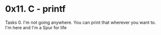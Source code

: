 # 0x11. C - printf
Tasks
0. I'm not going anywhere. You can print that wherever you want to. I'm here and I'm a Spur for life
